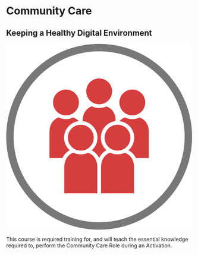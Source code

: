 # Community Care
## Keeping a Healthy Digital Environment
![Community Care](community_care.png)

This course is required training for, and will teach the essential knowledge required to, perform the Community Care Role during an Activation.
